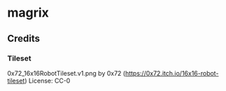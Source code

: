 # magrix

## Credits
### Tileset 
0x72_16x16RobotTileset.v1.png 
by 0x72 (https://0x72.itch.io/16x16-robot-tileset)
License: CC-0
